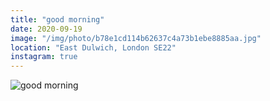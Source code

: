 ```yaml
---
title: "good morning"
date: 2020-09-19
image: "/img/photo/b78e1cd114b62637c4a73b1ebe8885aa.jpg"
location: "East Dulwich, London SE22"
instagram: true
---
```


![good morning](/img/photo/b78e1cd114b62637c4a73b1ebe8885aa.jpg)
